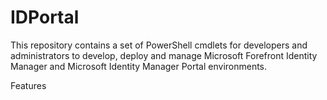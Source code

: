 # IDPortal
This repository contains a set of PowerShell cmdlets for developers and administrators to develop, deploy and manage Microsoft Forefront Identity Manager and Microsoft Identity Manager Portal environments.

Features
